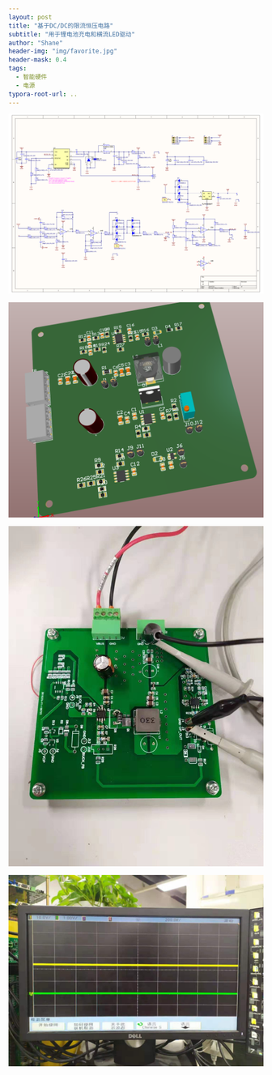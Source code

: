 ```yaml
---
layout: post
title: "基于DC/DC的限流恒压电路"
subtitle: "用于锂电池充电和横流LED驱动"
author: "Shane"
header-img: "img/favorite.jpg"
header-mask: 0.4
tags:
  - 智能硬件
  - 电源
typora-root-url: ..
---
```


![](/img/in-post/20190727/1.png)

![](/img/in-post/20190727/2.png)

![](/img/in-post/20190727/3.jpg)

![](/img/in-post/20190727/4.jpg)